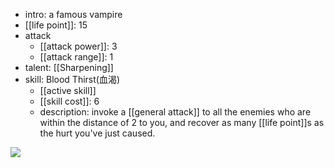 - intro: a famous vampire
- [[life point]]: 15
- attack
	- [[attack power]]: 3
	- [[attack range]]: 1
- talent: [[Sharpening]]
- skill: Blood Thirst(血渴)
	- [[active skill]]
	- [[skill cost]]: 6
	- description: invoke a [[general attack]] to all the enemies who are within the distance of 2 to you, and recover as many [[life point]]s as the hurt you've just caused.

![](https://imgsa.baidu.com/forum/w%3D580/sign=d2a79d8af8246b607b0eb27cdbfa1a35/e8bc2b6d55fbb2fb2fb89bcb414a20a44723dc2f.jpg)  